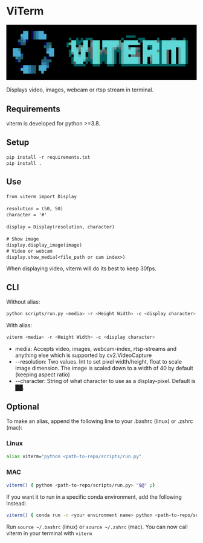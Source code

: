 
# ViTerm 
<p align="center">
  <img src="/figures/viterm_logo.png" alt="Viterm logo"/>
</p>

Displays video, images, webcam or rtsp stream in terminal. 

## Requirements
viterm is developed for python >=3.8.

## Setup
```
pip install -r requirements.txt
pip install .
```
## Use
```
from viterm import Display

resolution = (50, 50)
character = '#'

display = Display(resolution, character)

# Show image
display.display_image(image)
# Video or webcam
display.show_media(<file_path or cam index>)
```

When displaying video, viterm will do its best to keep 30fps. 

## CLI
Without alias:
```bash
python scripts/run.py <media> -r <Height Width> -c <display character> 
```
With alias:
```bash
viterm <media> -r <Height Width> -c <display character> 
```
* media: Accepts video, images, webcam-index, rtsp-streams and anything else which is supported by cv2.VideoCapture
* --resolution: Two values. Int to set pixel width/height, float to scale image dimension. The image is scaled down to a width of 40 by default (keeping aspect ratio)
* --character: String of what character to use as a display-pixel. Default is ██. 


## Optional
To make an alias, append the following line to your .bashrc (linux) or .zshrc (mac):

### Linux
```bash 
alias viterm="python <path-to-repo/scripts/run.py"
```

### MAC
```bash
viterm() { python <path-to-repo/scripts/run.py> "$@" ;}
```
If you want it to run in a specific conda environment, add the following instead:
```bash
viterm() { conda run -n <your environment name> python <path-to-repo/scripts/run.py> "$@" ;}
```

Run ```source ~/.bashrc``` (linux) or ```source ~/.zshrc``` (mac). You can now call viterm in your terminal with ```viterm```
